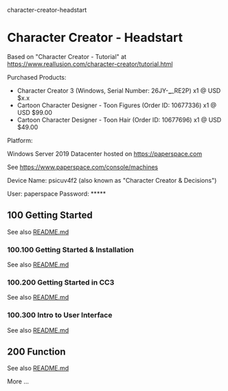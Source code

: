 character-creator-headstart
# Character Creator - Headstart

Based on "Character Creator - Tutorial" at https://www.reallusion.com/character-creator/tutorial.html

Purchased Products:

- Character Creator 3 (Windows, Serial Number: 26JY-****_****_RE2P) x1 @ USD $x.x
- Cartoon Character Designer - Toon Figures (Order ID: 10677336) x1 @ USD $99.00
- Cartoon Character Designer - Toon Hair (Order ID: 10677696) x1 @ USD $49.00

Platform:

Windows Server 2019 Datacenter hosted on https://paperspace.com

See https://www.paperspace.com/console/machines

Device Name: psicuv4f2 (also known as "Character Creator & Decisions")

User: paperspace
Password: *****

## 100 Getting Started

See also [README.md](./100/README.md)

### 100.100 Getting Started & Installation

See also [README.md](./100/100/README.md)

### 100.200 Getting Started in CC3

See also [README.md](./100/200/README.md)

### 100.300 Intro to User Interface

See also [README.md](./100/300/README.md)

## 200 Function

See also [README.md](./200/README.md)

More ...
